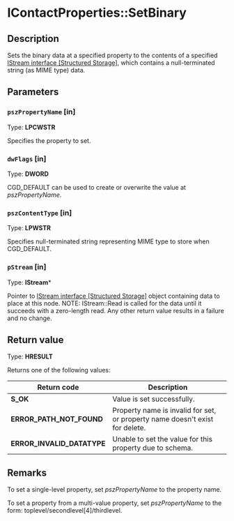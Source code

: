 # IContactProperties::SetBinary

## Description

Sets the binary data at a specified property to the contents of a specified [IStream interface [Structured Storage]](https://learn.microsoft.com/windows/desktop/api/objidl/nn-objidl-istream),
which contains a null-terminated string (as MIME type) data.

## Parameters

### `pszPropertyName` [in]

Type: **LPCWSTR**

Specifies the property to set.

### `dwFlags` [in]

Type: **DWORD**

CGD_DEFAULT can be used to create or overwrite the value at *pszPropertyName*.

### `pszContentType` [in]

Type: **LPWSTR**

Specifies null-terminated string representing MIME type to store when CGD_DEFAULT.

### `pStream` [in]

Type: **IStream***

Pointer to [IStream interface [Structured Storage]](https://learn.microsoft.com/windows/desktop/api/objidl/nn-objidl-istream) object containing data to place at this node.
NOTE: IStream::Read is called for the data until it succeeds with a zero-length read.
Any other return value results in a failure and no change.

## Return value

Type: **HRESULT**

Returns one of the following values:

| Return code | Description |
| --- | --- |
| **S_OK** | Value is set successfully. |
| **ERROR_PATH_NOT_FOUND** | Property name is invalid for set, or property name doesn't exist for delete. |
| **ERROR_INVALID_DATATYPE** | Unable to set the value for this property due to schema. |

## Remarks

To set a single-level property, set *pszPropertyName* to the property name.

To set a property from a multi-value property, set *pszPropertyName*
to the form: toplevel/secondlevel[4]/thirdlevel.